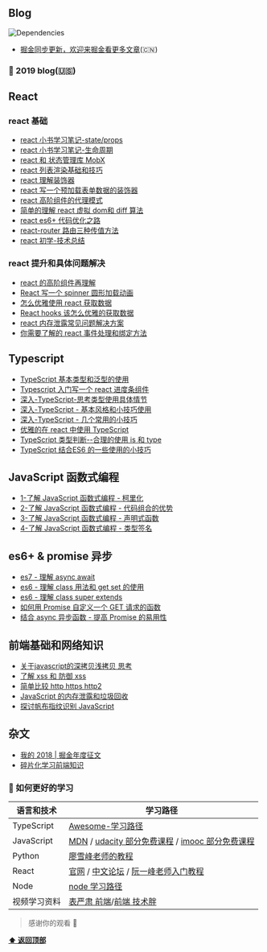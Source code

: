 ## Blog

![Dependencies](https://img.shields.io/david/ant-design/ant-design.svg)

-   [掘金同步更新，欢迎来掘金看更多文章](https://juejin.im/user/5861d87961ff4b00582876cd/posts)(🇨🇳)

### 🔨 2019 blog(🇺🇸)

## React

### react 基础
- [react 小书学习笔记-state/props](https://juejin.im/post/5b19136fe51d4506c47528cb)
- [react 小书学习笔记-生命周期](https://juejin.im/post/5b1a2b8de51d4506ca62d494)
- [react 和 状态管理库 MobX](https://juejin.im/post/5b333eede51d455e2b5ab83b)
- [react 列表渲染基础和技巧](https://juejin.im/post/5b3db9bfe51d4519601a82c5)
- [react 理解装饰器](https://juejin.im/post/5b51449a6fb9a04fdf39da4f)
- [react 写一个预加载表单数据的装饰器](https://juejin.im/post/5b514501e51d4519610df976)
- [react 高阶组件的代理模式](https://juejin.im/post/5b5146596fb9a04fac0d0dc3)
- [简单的理解 react 虚拟 dom和 diff 算法](https://juejin.im/post/5b681228e51d451971377163)
- [react es6+ 代码优化之路](https://juejin.im/post/5b9a2a4df265da0aee3effe5)
- [react-router 路由三种传值方法](https://juejin.im/post/5badf52ef265da0ab673c8cd)
- [react 初学-技术总结](https://juejin.im/post/5bbc7ac16fb9a05d3447d9ac)

### react 提升和具体问题解决
- [react 的高阶组件再理解](https://juejin.im/post/5c0f6e296fb9a049bc4c80be)
- [React 写一个 spinner 圆形加载动画](https://juejin.im/post/5c3885296fb9a049e2323a6a)
- [怎么优雅使用 react 获取数据](https://juejin.im/post/5c6bb7e3f265da2dc0064cde)
- [React hooks 该怎么优雅的获取数据](https://juejin.im/post/5c6bced1f265da2ddd4a533e)
- [react 内存泄露常见问题解决方案](https://juejin.im/post/5ca48a136fb9a05e6c77bd9a)
- [你需要了解的 react 事件处理和绑定方法](https://juejin.im/post/5cc7ea71f265da03867e5dda)

## Typescript 

- [TypeScript 基本类型和泛型的使用](https://juejin.im/post/5be027d86fb9a049ae075789)
- [Typescript 入门写一个 react 进度条组件](https://juejin.im/post/5be40bc6e51d45054a71e1b5)
- [深入-TypeScript-思考类型使用具体情节](https://juejin.im/post/5be41db55188257c3079bfa1)
- [深入-TypeScript - 基本风格和小技巧使用](https://juejin.im/post/5bffd1376fb9a049b347b35b)
- [深入-TypeScript - 几个常用的小技巧](https://juejin.im/post/5be96529e51d455a6269fe95)
- [优雅的在 react 中使用 TypeScript](https://juejin.im/post/5bed5f03e51d453c9515e69b)
- [TypeScript 类型判断--合理的使用 is 和 type](https://juejin.im/post/5c52c833518825255008228c)
- [TypeScript 结合ES6 的一些使用的小技巧](https://juejin.im/post/5c666dc26fb9a049ba421a3a)

## JavaScript 函数式编程

- [1-了解 JavaScript 函数式编程 - 柯里化](https://juejin.im/post/5ccbb9d95188253d12688280)
- [2-了解 JavaScript 函数式编程 - 代码组合的优势](https://juejin.im/post/5ccd0d17518825406261374d)
- [3-了解 JavaScript 函数式编程 - 声明式函数](https://juejin.im/post/5ccea5a2f265da036207bb6f)
- [4-了解 JavaScript 函数式编程 - 类型签名 ](https://juejin.im/post/5ccfec1ff265da038e54bde8)

## es6+ & promise 异步

- [es7 - 理解 async await](https://juejin.im/post/5b31f1516fb9a00e406a9bdf)
- [es6 - 理解 class 用法和 get set 的使用](https://juejin.im/post/5b320af251882574dd4ade81)
- [es6 - 理解 class super extends](https://juejin.im/post/5b3f23066fb9a04fe820cdbe)
- [如何用 Promise 自定义一个 GET 请求的函数](https://juejin.im/post/5c90dc83f265da61200985e6)
- [结合 async 异步函数 - 提高 Promise 的易用性](https://juejin.im/post/5c935732f265da60fa3942f1)


## 前端基础和网络知识

- [关于javascript的深拷贝浅拷贝 思考](https://juejin.im/post/5a7aa97d6fb9a063606ec21d)
- [了解 xss 和 防御 xss](https://juejin.im/post/5a77ff116fb9a0634a38f0bc)
- [简单比较 http https http2](https://juejin.im/post/5a77fe396fb9a063317c2e71)
- [JavaScript 的内存泄露和垃圾回收](https://juejin.im/post/5a77fdf7f265da4e732ea741)
- [探讨帆布指纹识别 JavaScript](https://juejin.im/post/5a77fda06fb9a0634c264bf2)

## 杂文

- [我的 2018 | 掘金年度征文](https://juejin.im/post/5c17458a51882542026d8cd2)
- [碎片化学习前端知识](https://juejin.im/post/5b175848f265da6e406e99eb)

### 🔗 如何更好的学习

| 语言和技术   | 学习路径                                                                                                                                                             |
| ------------ | -------------------------------------------------------------------------------------------------------------------------------------------------------------------- |
| TypeScript   | [Awesome-学习路径](https://github.com/lpove/blog/blob/master/2018/12-TypeScript_Learn_Path.md)                                                                       |
| JavaScript   | [MDN](https://developer.mozilla.org/zh-CN/) / [udacity 部分免费课程](https://cn.udacity.com/) / [imooc 部分免费课程](https://www.imooc.com/course/list?c=javascript) |
| Python       | [廖雪峰老师的教程](https://www.liaoxuefeng.com/wiki/0014316089557264a6b348958f449949df42a6d3a2e542c000)                                                              |
| React        | [官网](https://reactjs.org/) / [中文论坛](http://react-china.org/) / [阮一峰老师入门教程](http://www.ruanyifeng.com/blog/2015/03/react.html)                         |
| Node         | [node 学习路径](https://github.com/chyingp/nodejs-learning-guide)                                                                                                    |
| 视频学习资料 | [表严肃 前端](http://biaoyansu.com/)/[前端 技术胖](http://jspang.com/post/typescript.html#toc-408)                                                                   |

> 感谢你的观看 🌺

**[⬆ 返回顶部](#Blog)**
